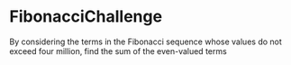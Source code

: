 # FibonacciChallenge
By considering the terms in the Fibonacci sequence whose values do not exceed four million, find the sum of the even-valued terms
